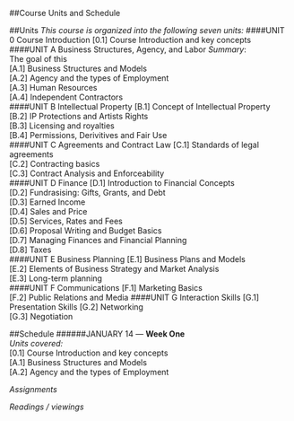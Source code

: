 ##<a name="CS">Course Units and Schedule</a>

##Units
_This course is organized into the following seven units:_ 
####UNIT 0	Course Introduction
[0.1]	Course Introduction and key concepts
####UNIT A	Business Structures, Agency, and Labor
*Summary*:   
The goal of this   
[A.1]	Business Structures and Models  
[A.2]	Agency and the types of Employment  
[A.3]	Human Resources   
[A.4]	Independent Contractors  
####UNIT B	Intellectual Property 
[B.1]	Concept of Intellectual Property  
[B.2]	IP Protections and Artists Rights  
[B.3]	Licensing and royalties  
[B.4]	Permissions, Derivitives and Fair Use  
####UNIT C	Agreements and Contract Law
[C.1]	Standards of legal agreements  
[C.2]	Contracting basics  
[C.3]	Contract Analysis and Enforceability  
####UNIT D	Finance
[D.1]	Introduction to Financial Concepts  
[D.2]	Fundrasising: Gifts, Grants, and Debt  
[D.3]	Earned Income  
[D.4]	Sales and Price  
[D.5]	Services, Rates and Fees  
[D.6]	Proposal Writing and Budget Basics  
[D.7]	Managing Finances and Financial Planning  
[D.8]	Taxes  
####UNIT E	Business Planning
[E.1]	Business Plans and Models  
[E.2]	Elements of Business Strategy and Market Analysis  
[E.3]	Long-term planning  
####UNIT F	Communications
[F.1]	Marketing Basics  
[F.2]	Public Relations and Media
####UNIT G	Interaction Skills
[G.1]	Presentation Skills 
[G.2]	Networking  
[G.3]	Negotiation 

##Schedule
######JANUARY 14 — **Week One**  
*Units covered:*  
 [0.1]	Course Introduction and key concepts  
 [A.1]	Business Structures and Models  
 [A.2]	Agency and the types of Employment
 
 *Assignments*

 *Readings / viewings*
